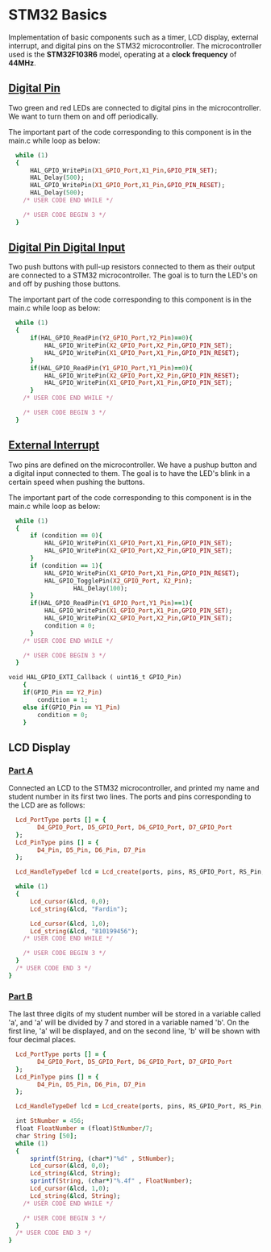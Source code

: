 # STM32 Basics
Implementation of basic components such as a timer, LCD display, external interrupt, and digital pins on the STM32 microcontroller. The microcontroller used is the **STM32F103R6** model, operating at a **clock frequency** of **44MHz**.
## [Digital Pin](https://github.com/fardinabbasi/STM32_Basics/tree/main/Digital_Pin)
Two green and red LEDs are connected to digital pins in the microcontroller. We want to turn them on and off periodically.

The important part of the code corresponding to this component is in the main.c while loop as below:
```ruby
  while (1)
  {
	  HAL_GPIO_WritePin(X1_GPIO_Port,X1_Pin,GPIO_PIN_SET);
	  HAL_Delay(500);
	  HAL_GPIO_WritePin(X1_GPIO_Port,X1_Pin,GPIO_PIN_RESET);
	  HAL_Delay(500);
    /* USER CODE END WHILE */

    /* USER CODE BEGIN 3 */
  }
```
## [Digital Pin Digital Input](https://github.com/fardinabbasi/STM32_Basics/tree/main/Digital_Input_Pin)
Two push buttons with pull-up resistors connected to them as their output are connected to a STM32 microcontroller. The goal is to turn the LED's on and off by pushing those buttons.

The important part of the code corresponding to this component is in the main.c while loop as below:
```ruby
  while (1)
  {
	  if(HAL_GPIO_ReadPin(Y2_GPIO_Port,Y2_Pin)==0){
		  HAL_GPIO_WritePin(X2_GPIO_Port,X2_Pin,GPIO_PIN_SET);
		  HAL_GPIO_WritePin(X1_GPIO_Port,X1_Pin,GPIO_PIN_RESET);
	  }
	  if(HAL_GPIO_ReadPin(Y1_GPIO_Port,Y1_Pin)==0){
		  HAL_GPIO_WritePin(X2_GPIO_Port,X2_Pin,GPIO_PIN_RESET);
		  HAL_GPIO_WritePin(X1_GPIO_Port,X1_Pin,GPIO_PIN_SET);
	  }
    /* USER CODE END WHILE */

    /* USER CODE BEGIN 3 */
  }
```
## [External Interrupt](https://github.com/fardinabbasi/STM32_Basics/tree/main/External_Interrupt)
Two pins are defined on the microcontroller. We have a pushup button and a digital input connected to them. The goal is to have the LED's blink in a certain speed when pushing the buttons.

The important part of the code corresponding to this component is in the main.c while loop as below:
```ruby
  while (1)
  {
	  if (condition == 0){
	  	  HAL_GPIO_WritePin(X1_GPIO_Port,X1_Pin,GPIO_PIN_SET);
	  	  HAL_GPIO_WritePin(X2_GPIO_Port,X2_Pin,GPIO_PIN_SET);
	  }
	  if (condition == 1){
		  HAL_GPIO_WritePin(X1_GPIO_Port,X1_Pin,GPIO_PIN_RESET);
		  HAL_GPIO_TogglePin(X2_GPIO_Port, X2_Pin);
		  		  HAL_Delay(100);
	  }
	  if(HAL_GPIO_ReadPin(Y1_GPIO_Port,Y1_Pin)==1){
	  	  HAL_GPIO_WritePin(X1_GPIO_Port,X1_Pin,GPIO_PIN_SET);
	  	  HAL_GPIO_WritePin(X2_GPIO_Port,X2_Pin,GPIO_PIN_SET);
		  condition = 0;
	  }
    /* USER CODE END WHILE */

    /* USER CODE BEGIN 3 */
  }
```
```ruby
void HAL_GPIO_EXTI_Callback ( uint16_t GPIO_Pin)
	{
	if(GPIO_Pin == Y2_Pin)
		condition = 1;
	else if(GPIO_Pin == Y1_Pin)
		condition = 0;
	}
```
## LCD Display
### [Part A](https://github.com/fardinabbasi/STM32_Basics/tree/main/LCD/PartA)
Connected an LCD to the STM32 microcontroller, and printed my name and student number in its first two lines. The ports and pins corresponding to the LCD are as follows:
```ruby
  Lcd_PortType ports [] = {
  		D4_GPIO_Port, D5_GPIO_Port, D6_GPIO_Port, D7_GPIO_Port
  };
  Lcd_PinType pins [] = {
  		D4_Pin, D5_Pin, D6_Pin, D7_Pin
  };

  Lcd_HandleTypeDef lcd = Lcd_create(ports, pins, RS_GPIO_Port, RS_Pin, E_GPIO_Port, E_Pin, LCD_4_BIT_MODE);
```
```ruby
  while (1)
  {
	  Lcd_cursor(&lcd, 0,0);
	  Lcd_string(&lcd, "Fardin");

	  Lcd_cursor(&lcd, 1,0);
	  Lcd_string(&lcd, "810199456");
    /* USER CODE END WHILE */

    /* USER CODE BEGIN 3 */
  }
  /* USER CODE END 3 */
}
```
### [Part B](https://github.com/fardinabbasi/STM32_Basics/tree/main/LCD/PartB)
The last three digits of my student number will be stored in a variable called 'a', and 'a' will be divided by 7 and stored in a variable named 'b'. On the first line, 'a' will be displayed, and on the second line, 'b' will be shown with four decimal places.
```ruby
  Lcd_PortType ports [] = {
  		D4_GPIO_Port, D5_GPIO_Port, D6_GPIO_Port, D7_GPIO_Port
  };
  Lcd_PinType pins [] = {
  		D4_Pin, D5_Pin, D6_Pin, D7_Pin
  };

  Lcd_HandleTypeDef lcd = Lcd_create(ports, pins, RS_GPIO_Port, RS_Pin, E_GPIO_Port, E_Pin, LCD_4_BIT_MODE);
```
```ruby
  int StNumber = 456;
  float FloatNumber = (float)StNumber/7;
  char String [50];
  while (1)
  {
	  sprintf(String, (char*)"%d" , StNumber);
	  Lcd_cursor(&lcd, 0,0);
	  Lcd_string(&lcd, String);
	  sprintf(String, (char*)"%.4f" , FloatNumber);
	  Lcd_cursor(&lcd, 1,0);
	  Lcd_string(&lcd, String);
    /* USER CODE END WHILE */

    /* USER CODE BEGIN 3 */
  }
  /* USER CODE END 3 */
}
```
